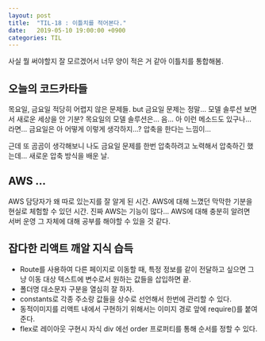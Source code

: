 ```yaml
---
layout: post
title:  "TIL-18 : 이틀치를 적어본다."
date:   2019-05-10 19:00:00 +0900
categories: TIL
---
```



사실 뭘 써야할지 잘 모르겠어서 너무 양이 적은 거 같아 이틀치를 통합해봄.

## 오늘의 코드카타들

목요일, 금요일 적당히 어렵지 않은 문제들. but 금요일 문제는 정말... 모델 솔루션 보면서 새로운 세상을 안 기분? 목요일의 모델 솔루션은... 음... 아 이런 메소드도 있구나... 라면... 금요일은 아 어떻게 이렇게 생각하지...? 압축을 한다는 느낌이...

근데 또 곰곰이 생각해보니 나도 금요일 문제를 한번 압축하려고 노력해서 압축하긴 했는데... 새로운 압축 방식을 배운 날.


## AWS ...

AWS 담당자가 왜 따로 있는지를 잘 알게 된 시간. AWS에 대해 느꼈던 막막한 기분을 현실로 체험할 수 있던 시간. 진짜 AWS는 기능이 많다... AWS에 대해 충분히 알려면 서버 운영 그 자체에 대해 공부를 해야할 수 있을 것 같다.


## 잡다한 리액트 깨알 지식 습득

- Route를 사용하여 다른 페이지로 이동할 때, 특정 정보를 같이 전달하고 싶으면 그냥 이동 대상 텍스트에 변수로서 원하는 값들을 삽입하면 끝.
- 폴더명 대소문자 구분을 열심히 잘 하자.
- constants로 각종 주소랑 값들을 상수로 선언해서 한번에 관리할 수 있다.
- 동적이미지를 리액트 내에서 구현하기 위해서는 이미지 경로 앞에 require()를 붙여준다.
- flex로 레이아웃 구현시 자식 div 에선 order 프로퍼티를 통해 순서를 정할 수 있다.

